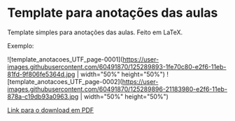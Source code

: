 # Template para anotações das aulas
Template simples para anotações das aulas. Feito em LaTeX.

Exemplo:

![template_anotacoes_UTF_page-0001](https://user-images.githubusercontent.com/60491870/125289893-1fe70c80-e2f6-11eb-81fd-9f806fe5364d.jpg | width="50%" height="50%")
![template_anotacoes_UTF_page-0002](https://user-images.githubusercontent.com/60491870/125289896-21183980-e2f6-11eb-878a-c19db93a0963.jpg | width="50%" height="50%")

[Link para o download em PDF](https://github.com/willsbit/template-anotacoes-UTF-LaTeX/files/6801462/template_anotacoes_UTF.pdf)
